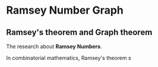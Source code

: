 # Ramsey Number Graph

## Ramsey's theorem and Graph theorem

The research about **Ramsey Numbers**.

In combinatorial mathematics, Ramsey's theorem s